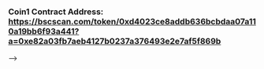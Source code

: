 ### Coin1 Contract Address: https://bscscan.com/token/0xd4023ce8addb636bcbdaa07a110a19bb6f93a441?a=0xe82a03fb7aeb4127b0237a376493e2e7af5f869b


-->
